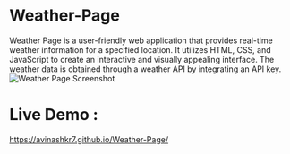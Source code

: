 # Weather-Page
Weather Page is a user-friendly web application that provides real-time weather information for a specified location. It utilizes HTML, CSS, and JavaScript to create an interactive and visually appealing interface. The weather data is obtained through a weather API by integrating an API key.
![Weather Page Screenshot](https://github.com/avinashkr7/Weather-Page/assets/118923593/cf03b8f7-85e3-4838-ba78-7c9d0295b028)

# Live Demo :
https://avinashkr7.github.io/Weather-Page/
